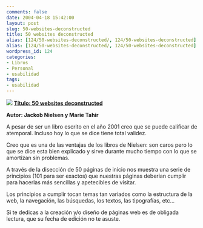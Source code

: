 ```yaml
---
comments: false
date: 2004-04-18 15:42:00
layout: post
slug: 50-websites-deconstructed
title: 50 websites deconstructed
alias: [124/50-websites-deconstructed/, 124/50-websites-deconstructed]
alias: [124/50-websites-deconstructed/, 124/50-websites-deconstructed]
wordpress_id: 124
categories:
- Libros
- Personal
- usabilidad
tags:
- usabilidad
---
```


[![](http://jorgegorka.files.wordpress.com/50_websites.jpg)](http://www.amazon.com/Homepage-Usability-50-Websites-Deconstructed/dp/073571102X/sr=1-1/qid=1163860741/ref=sr_1_1/102-4838740-6826568?ie=UTF8&s=books)
**[Título: 50 websites deconstructed](http://www.amazon.com/Homepage-Usability-50-Websites-Deconstructed/dp/073571102X/sr=1-1/qid=1163860741/ref=sr_1_1/102-4838740-6826568?ie=UTF8&s=books)**  

**Autor: Jackob Nielsen y Marie Tahir**



A pesar de ser un libro escrito en el año 2001 creo que se puede calificar de atemporal.  Incluso hoy lo que se dice tiene total validez.






Creo que es una de las ventajas de los libros de Nielsen: son caros pero lo que se dice esta bien explicado y sirve durante mucho tiempo con lo que se amortizan sin problemas.






A través de la disección de 50 páginas de inicio nos muestra una serie de principios (101 para ser exactos) que nuestras páginas deberian cumplir para hacerlas más sencillas y apetecibles de visitar.






Los principios a cumplir tocan temas tan variados como la estructura de la web, la navegación, las búsquedas, los textos, las tipografías, etc...






Si te dedicas a la creación y/o diseño de páginas web es de obligada lectura, que su fecha de edición no te asuste.

